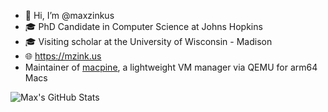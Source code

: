 - 👋 Hi, I’m @maxzinkus
- 🎓 PhD Candidate in Computer Science at Johns Hopkins
- 🎓 Visiting scholar at the University of Wisconsin - Madison
- 🌐 https://mzink.us
- Maintainer of [macpine](https://github.com/beringresearch/macpine), a lightweight VM manager via QEMU for arm64 Macs

![Max's GitHub Stats](https://github-readme-stats.vercel.app/api?username=maxzinkus&show_icons=true&theme=vue-dark)
